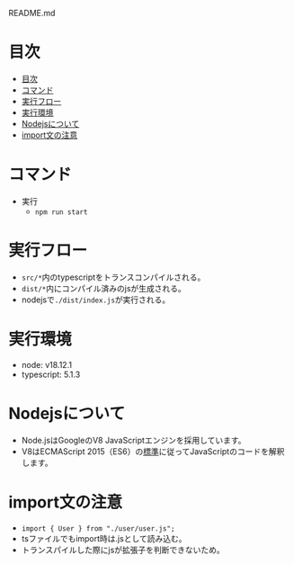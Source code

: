 README.md

# 目次
- [目次](#目次)
- [コマンド](#コマンド)
- [実行フロー](#実行フロー)
- [実行環境](#実行環境)
- [Nodejsについて](#nodejsについて)
- [import文の注意](#import文の注意)

# コマンド
- 実行
  - `npm run start`

# 実行フロー
- `src/*`内のtypescriptをトランスコンパイルされる。
- `dist/*`内にコンパイル済みのjsが生成される。
- nodejsで`./dist/index.js`が実行される。

# 実行環境
- node: v18.12.1
- typescript: 5.1.3


# Nodejsについて
- Node.jsはGoogleのV8 JavaScriptエンジンを採用しています。
- V8はECMAScript 2015（ES6）の[標準](https://nodejs.org/ja/docs/es6)に従ってJavaScriptのコードを解釈します。


# import文の注意
- `import { User } from "./user/user.js";`
- tsファイルでもimport時は.jsとして読み込む。
- トランスパイルした際にjsが拡張子を判断できないため。